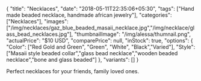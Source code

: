 {
    "title": "Necklaces",
    "date": "2018-05-11T22:35:06+05:30",
    "tags": ["Hand made beaded necklace, handmade african jewelry"],
    "categories": ["Necklaces"],
    "images": ["/img/necklaces/gaz_blue_beaded_masaii_necklace.jpg","/img/necklace/glass_bead_necklaces.jpg"],
    "thumbnailImage": "/img/alessa/thumnail.png",
    "actualPrice": "$10 USD",
    "comparePrice": null,
    "inStock": true,
    "options": {
            "Color": ["Red Gold and Green", "Green", "White", "Black","Varied"],
            "Style": ["Masaii style beaded collar","glass bead necklace","wooden beaded necklace","bone and glass beaded"]
    },
    "variants": []
}

Perfect necklaces for your friends, family loved ones.
